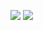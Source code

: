<a href="https://www.instagram.com/jeayoung_06/" target="_blank"><img src="https://img.shields.io/badge/instagram-#E4405F?style=for-the-badge&logo=instagram&logoColor=white"/></a>
<a href="https://www.instagram.com/jeayoung_06/" target="_blank"><img src="https://img.shields.io/badge/gmail-#EA4335?style=for-the-badge&logo=gmail&logoColor=white"/></a>


<!--
**domangga/domangga** is a ✨ _special_ ✨ repository because its `README.md` (this file) appears on your GitHub profile.

Here are some ideas to get you started:

- 🔭 I’m currently working on ...
- 🌱 I’m currently learning ...
- 👯 I’m looking to collaborate on ...
- 🤔 I’m looking for help with ...
- 💬 Ask me about ...
- 📫 How to reach me: ...
- 😄 Pronouns: ...
- ⚡ Fun fact: ...
-->
